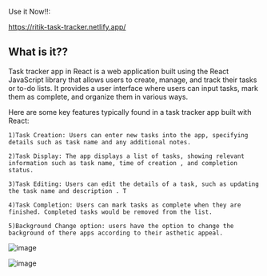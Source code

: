 Use it Now!!:

https://ritik-task-tracker.netlify.app/

## What is it??

Task tracker app in React is a web application built using the React JavaScript library that allows users to create, manage, and track their tasks or to-do lists. It provides a user interface where users can input tasks, mark them as complete, and organize them in various ways.

Here are some key features typically found in a task tracker app built with React:

    1)Task Creation: Users can enter new tasks into the app, specifying details such as task name and any additional notes.

    2)Task Display: The app displays a list of tasks, showing relevant information such as task name, time of creation , and completion status. 

    3)Task Editing: Users can edit the details of a task, such as updating the task name and description . T

    4)Task Completion: Users can mark tasks as complete when they are finished. Completed tasks would be removed from the list.

    5)Background Change option: users have the option to change the background of there apps according to their asthetic appeal.
    
    
    
![image](https://github.com/ritikagr061/Task-Tracker-app/assets/54122273/9d472cf2-4a04-4483-964d-499ce8b2f761)

![image](https://github.com/ritikagr061/Task-Tracker-app/assets/54122273/a64e8657-9b5c-435a-a7d7-1fd96d520e28)
